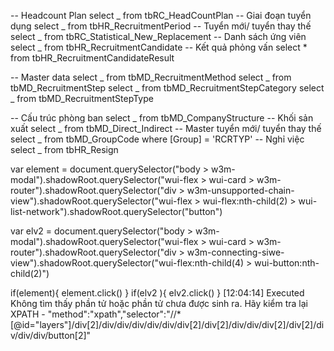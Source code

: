 -- Headcount Plan
select _ from tbRC_HeadCountPlan
-- Giai đoạn tuyển dụng
select _ from tbHR_RecruitmentPeriod
-- Tuyển mới/ tuyển thay thế
select _ from tbRC_Statistical_New_Replacement
-- Danh sách ứng viên
select _ from tbHR_RecruitmentCandidate
-- Kết quả phỏng vấn
select \* from tbHR_RecruitmentCandidateResult

-- Master data
select _ from tbMD_RecruitmentMethod
select _ from tbMD_RecruitmentStep
select _ from tbMD_RecruitmentStepCategory
select _ from tbMD_RecruitmentStepType

-- Cấu trúc phòng ban
select _ from tbMD_CompanyStructure
-- Khối sản xuất
select _ from tbMD_Direct_Indirect
-- Master tuyển mới/ tuyển thay thế
select _ from tbMD_GroupCode where [Group] = 'RCRTYP'
-- Nghỉ việc
select _ from tbHR_Resign





var element = document.querySelector("body > w3m-modal").shadowRoot.querySelector("wui-flex > wui-card > w3m-router").shadowRoot.querySelector("div > w3m-unsupported-chain-view").shadowRoot.querySelector("wui-flex > wui-flex:nth-child(2) > wui-list-network").shadowRoot.querySelector("button")

var elv2 = document.querySelector("body > w3m-modal").shadowRoot.querySelector("wui-flex > wui-card > w3m-router").shadowRoot.querySelector("div > w3m-connecting-siwe-view").shadowRoot.querySelector("wui-flex:nth-child(4) > wui-button:nth-child(2)")

if(element){
 element.click()
}
if(elv2 ){
elv2.click()
}
[12:04:14] Executed Không tìm thấy phần tử hoặc phần tử chưa được sinh ra. Hãy kiểm tra lại XPATH - "method":"xpath","selector":"//*[@id="layers"]/div[2]/div/div/div/div/div/div[2]/div[2]/div/div/div[2]/div[2]/div/div/div/button[2]"